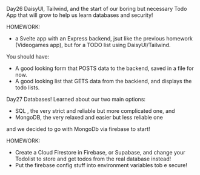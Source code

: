 Day26
DaisyUI, Tailwind, and the start of our boring but necessary Todo App that will grow to help us learn databases and security!

HOMEWORK:
- a Svelte app with an Express backend, jsut like the previous homework (Videogames app), but for a TODO list using DaisyUI/Tailwind.


You should have:
- A good looking form that POSTS data to the backend, saved in a file for now.
- A good looking list that GETS data from the backiend, and displays the todo lists.

Day27
Databases!
Learned about our two main options:
- SQL , the very strict and reliable but more complicated one, and
- MongoDB, the very relaxed and easier but less reliable one

and we decided to go with MongoDb via firebase to start!

HOMEWORK:
- Create a Cloud Firestore in Firebase, or Supabase, and change your Todolist to store and get todos from the real database instead!
- Put the firebase config stuff into environment variables tob e secure!